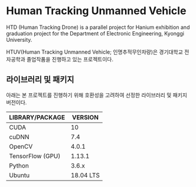 # Human Tracking Unmanned Vehicle
HTD (Human Tracking Drone) is a parallel project for Hanium exhibition and graduation project for the Department of Electronic Engineering, Kyonggi University.

HTUV(Human Tracking Unmanned Vehicle; 인명추적무인차량)은 경기대학교 전자공학과 졸업작품을 진행하고 있는 프로젝트이다.

## 라이브러리 및 패키지

아래는 본 프로젝트를 진행하기 위해 호환성을 고려하여 선정한 라이브러리 및 패키지 버전이다.

| LIBRARY/PACKAGE  | VERSION   |
| ---------------- | --------- |
| CUDA             | 10        |
| cuDNN            | 7.4       |
| OpenCV           | 4.0.1     |
| TensorFlow (GPU) | 1.13.1    |
| Python           | 3.6.x     |
| Ubuntu           | 18.04 LTS |
